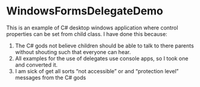 # WindowsFormsDelegateDemo
This is an example of C# desktop windows application where control properties can be set from child class.
I have done this because:
 1.	The C# gods not believe children should be able to talk to there parents without shouting such that everyone can hear.
 2.	All examples for the use of delegates use console apps, so I took one and converted it.
 3.	I am sick of get all sorts “not accessible” or and “protection level” messages from the C# gods

